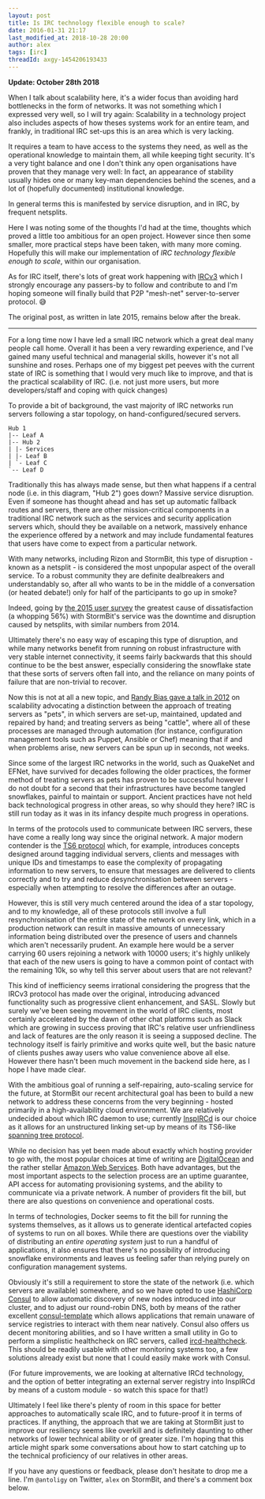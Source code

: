 ```yaml
---
layout: post
title: Is IRC technology flexible enough to scale?
date: 2016-01-31 21:17
last_modified_at: 2018-10-28 20:00
author: alex
tags: [irc]
threadId: axgy-1454206193433
---
```


**Update: October 28th 2018**

When I talk about scalability here, it's a wider focus than avoiding hard bottlenecks in the form of networks. It was not something which I expressed very well, so I will try again: Scalability in a technology project also includes aspects of how theses systems work for an entire team, and frankly, in traditional IRC set-ups this is an area which is very lacking.

It requires a team to have access to the systems they need, as well as the operational knowledge to maintain them, all while keeping tight security. It's a very tight balance and one I don't think any open organisations have proven that they manage very well: In fact, an appearance of stability usually hides one or many key-man dependencies behind the scenes, and a lot of (hopefully documented) institutional knowledge.

In general terms this is manifested by service disruption, and in IRC, by frequent netsplits. 

Here I was noting some of the thoughts I'd had at the time, thoughts which proved a little too ambitious for an open project. However since then some smaller, more practical steps have been taken, with many more coming. Hopefully this will make our implementation of _IRC technology flexible enough to scale_, within our organisation.

As for IRC itself, there's lots of great work happening with [IRCv3](https://ircv3.net/) which I strongly encourage any passers-by to follow and contribute to and I'm hoping someone will finally build that P2P "mesh-net" server-to-server protocol. 😅

The original post, as written in late 2015, remains below after the break.

---

For a long time now I have led a small IRC network which a great deal many people call home.  Overall it has been a very rewarding experience, and I've gained many useful technical and managerial skills, however it's not all sunshine and roses.  Perhaps one of my biggest pet peeves with the current state of IRC is something that I would very much like to improve, and that is the practical scalability of IRC. (i.e. not just more users, but more developers/staff and coping with quick changes)

To provide a bit of background, the vast majority of IRC networks run servers following a star topology, on hand-configured/secured servers.

    Hub 1
    |-- Leaf A
    |-- Hub 2
    | |- Services
    | |- Leaf B
    | `- Leaf C
    `-- Leaf D

Traditionally this has always made sense, but then what happens if a central node (i.e. in this diagram, "Hub 2") goes down?  Massive service disruption.  Even if someone has thought ahead and has set up automatic fallback routes and servers, there are other mission-critical components in a traditional IRC network such as the services and security application servers which, should they be available on a network, massively enhance the experience offered by a network and may include fundamental features that users have come to expect from a particular network.

With many networks, including Rizon and StormBit, this type of disruption - known as a netsplit - is considered the most unpopular aspect of the overall service.  To a robust community they are definite dealbreakers and understandably so, after all who wants to be in the middle of a conversation (or heated debate!) only for half of the participants to go up in smoke?

Indeed, going by [the 2015 user survey](http://stormbit.net/2016/01/17/year-of-the-monkey.html) the greatest cause of dissatisfaction (a whopping 56%) with StormBit's service was the downtime and disruption caused by netsplits, with similar numbers from 2014.

Ultimately there's no easy way of escaping this type of disruption, and while many networks benefit from running on robust infrastructure with very stable internet connectivity, it seems fairly backwards that this should continue to be the best answer, especially considering the snowflake state that these sorts of servers often fall into, and the reliance on many points of failure that are non-trivial to recover.

Now this is not at all a new topic, and [Randy Bias gave a talk in 2012](https://www.slideshare.net/randybias/architectures-for-open-and-scalable-clouds#20) on scalability advocating a distinction between the approach of treating servers as "pets", in which servers are set-up, maintained, updated and repaired by hand; and treating servers as being "cattle", where all of these processes are managed through automation (for instance, configuration management tools such as Puppet, Ansible or Chef) meaning that if and when problems arise, new servers can be spun up in seconds, not weeks.

Since some of the largest IRC networks in the world, such as QuakeNet and EFNet, have survived for decades following the older practices, the former method of treating servers as pets has proven to be successful however I do not doubt for a second that their infrastructures have become tangled snowflakes, painful to maintain or support.  Ancient practices have not held back technological progress in other areas, so why should they here?  IRC is still run today as it was in its infancy despite much progress in operations.

In terms of the protocols used to communicate between IRC servers, these have come a really long way since the original network.  A major modern contender is the [TS6 protocol](https://github.com/charybdis-ircd/charybdis/blob/master/doc/technical/ts6-protocol.txt) which, for example, introduces concepts designed around tagging individual servers, clients and messages with unique IDs and timestamps to ease the complexity of propagating information to new servers, to ensure that messages are delivered to clients correctly and to try and reduce desynchronisation between servers - especially when attempting to resolve the differences after an outage.

However, this is still very much centered around the idea of a star topology, and to my knowledge, all of these protocols still involve a full resynchronisation of the entire state of the network on every link, which in a production network can result in massive amounts of unnecessary information being distributed over the presence of users and channels which aren't necessarily prudent.  An example here would be a server carrying 60 users rejoining a network with 10000 users; it's highly unlikely that each of the new users is going to have a common point of contact with the remaining 10k, so why tell this server about users that are not relevant?

This kind of inefficiency seems irrational considering the progress that the IRCv3 protocol has made over the original, introducing advanced functionality such as progressive client enhancement, and SASL.  Slowly but surely we've been seeing movement in the world of IRC clients, most certainly accelerated by the dawn of other chat platforms such as Slack which are growing in success proving that IRC's relative user unfriendliness and lack of features are the only reason it is seeing a supposed decline.  The technology itself is fairly primitive and works quite well, but the basic nature of clients pushes away users who value convenience above all else.  However there hasn't been much movement in the backend side here, as I hope I have made clear.

With the ambitious goal of running a self-repairing, auto-scaling service for the future, at StormBit our recent architectural goal has been to build a new network to address these concerns from the very beginning - hosted primarily in a high-availability cloud environment.  We are relatively undecided about which IRC daemon to use; currently [InspIRCd](http://www.inspircd.org) is our choice as it allows for an unstructured linking set-up by means of its TS6-like [spanning tree protocol](http://www.inspircd.org/wiki/Modules/spanningtree/Protocol.html).

While no decision has yet been made about exactly which hosting provider to go with, the most popular choices at time of writing are [DigitalOcean](https://www.digitalocean.com/) and the rather stellar [Amazon Web Services](https://aws.amazon.com/).  Both have advantages, but the most important aspects to the selection process are an uptime guarantee, API access for automating provisioning systems, and the ability to communicate via a private network.  A number of providers fit the bill, but there are also questions on convenience and operational costs.

In terms of technologies, Docker seems to fit the bill for running the systems themselves, as it allows us to generate identical artefacted copies of systems to run on all boxes.  While there are questions over the viability of distributing an _entire operating system_ just to run a handful of applications, it also ensures that there's no possibility of introducing snowflake environments and leaves us feeling safer than relying purely on configuration management systems.  

Obviously it's still a requirement to store the state of the network (i.e. which servers are available) somewhere, and so we have opted to use [HashiCorp Consul](https://www.consul.io/) to allow automatic discovery of new nodes introduced into our cluster, and to adjust our round-robin DNS, both by means of the rather excellent [consul-template](https://github.com/hashicorp/consul-template) which allows applications that remain unaware of service registries to interact with them near natively.
Consul also offers us decent monitoring abilities, and so I have written a small utility in Go to perform a simplistic healthcheck on IRC servers, called [ircd-healthcheck](https://github.com/StormBit/ircd-healthcheck).  This should be readily usable with other monitoring systems too, a few solutions already exist but none that I could easily make work with Consul.

(For future improvements, we are looking at alternative IRCd technology, and the option of better integrating an external server registry into InspIRCd by means of a custom module - so watch this space for that!)

Ultimately I feel like there's plenty of room in this space for better approaches to automatically scale IRC, and to future-proof it in terms of practices.  If anything, the approach that we are taking at StormBit just to improve our resiliency seems like overkill and is definitely daunting to other networks of lower technical ability or of greater size.  I'm hoping that this article might spark some conversations about how to start catching up to the technical proficiency of our relatives in other areas.

If you have any questions or feedback, please don't hesitate to drop me a line.  I'm `@antoligy` on Twitter, `alex` on StormBit, and there's a comment box below.